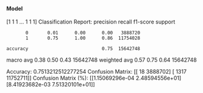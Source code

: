 #### Model
[1 1 1 ... 1 1 1]
Classification Report:
              precision    recall  f1-score   support

           0       0.01      0.00      0.00   3888720
           1       0.75      1.00      0.86  11754028

    accuracy                           0.75  15642748
   macro avg       0.38      0.50      0.43  15642748
weighted avg       0.57      0.75      0.64  15642748

Accuracy: 0.7513212512277254
Confusion Matrix:
[[      18  3888702]
 [    1317 11752711]]
Confusion Matrix (%):
[[1.15069296e-04 2.48594556e+01]
 [8.41923682e-03 7.51320101e+01]]
